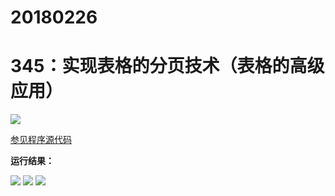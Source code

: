 # 20180226

# 345：实现表格的分页技术（表格的高级应用）

<img src="http://image.renkaigis.com/keepcoding/2018022601.png">

<a href="https://github.com/renkaigis/KeepCoding/tree/master/2018/02/26" target="_blank">参见程序源代码</a>

**运行结果：**

<img src="http://image.renkaigis.com/keepcoding/2018022602.png">

<img src="http://image.renkaigis.com/keepcoding/2018022603.png">

<img src="http://image.renkaigis.com/keepcoding/2018022604.png">